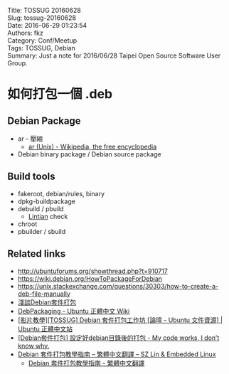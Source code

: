 Title: TOSSUG 20160628  
Slug: tossug-20160628  
Date: 2016-06-29 01:23:54  
Authors: fkz  
Category: Conf/Meetup  
Tags: TOSSUG, Debian  
Summary: Just a note for 2016/06/28 Taipei Open Source Software User Group.  
  
  
# 如何打包一個 .deb  
  
  
## Debian Package  
  
+ ar - 壓縮  
    + [ar (Unix) - Wikipedia, the free encyclopedia](https://en.wikipedia.org/wiki/Ar_(Unix))  
+ Debian binary package / Debian source package  
  
  
## Build tools  
  
+ fakeroot, debian/rules, binary  
+ dpkg-buildpackage  
+ debuild / pbuild  
    + [Lintian](https://lintian.debian.org/) check  
+ chroot  
+ pbuilder / sbuild  
  
  
## Related links  
  
+ <http://ubuntuforums.org/showthread.php?t=910717>  
+ <https://wiki.debian.org/HowToPackageForDebian>  
+ <https://unix.stackexchange.com/questions/30303/how-to-create-a-deb-file-manually>  
+ [淺談Debian套件打包](http://www.slideshare.net/zzz00072/debian-39338832)  
+ [DebPackaging - Ubuntu 正體中文 Wiki](http://wiki.ubuntu-tw.org/index.php?title=DebPackaging)  
+ [\[影片教學\]\[TOSSUG\] Debian 套件打包工作坊 \[論壇 - Ubuntu 文件資源\] | Ubuntu 正體中文站](http://www.ubuntu-tw.org/modules/newbb/viewtopic.php?viewmode=flat&order=DESC&type=&topic_id=97286&forum=14)  
+ [\[Debian套件打包\] 設定好debian目錄後的打包 - My code works, I don’t know why.](https://wen00072.github.io/blog/2014/06/12/package-debian-packages-set-after-list-of-debian-packages/)  
+ [Debian 套件打包教學指南 – 繁體中文翻譯 – SZ Lin  & Embedded Linux](https://szlin.wordpress.com/2016/06/11/debian-%E5%A5%97%E4%BB%B6%E6%89%93%E5%8C%85%E6%95%99%E5%AD%B8%E6%8C%87%E5%8D%97-%E7%B9%81%E9%AB%94%E4%B8%AD%E6%96%87%E7%BF%BB%E8%AD%AF/)  
    + [Debian 套件打包教學指南 - 繁體中文翻譯](http://www.slideshare.net/szlin/debian-62284588)  
